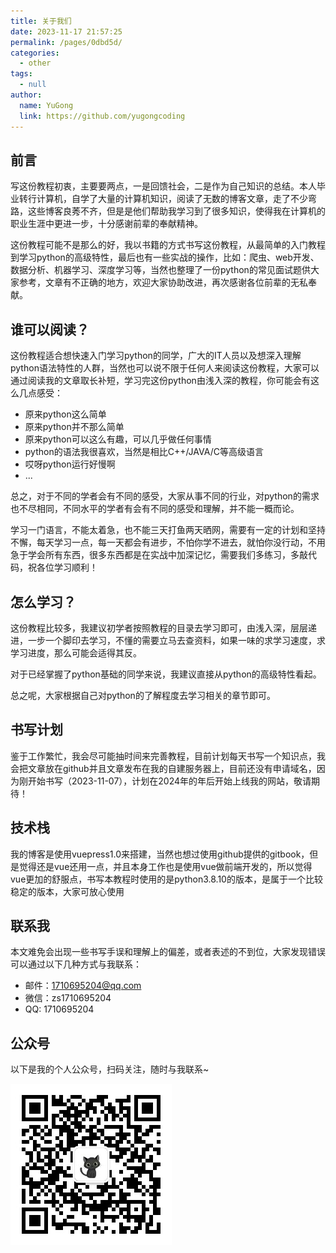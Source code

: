 ```yaml
---
title: 关于我们
date: 2023-11-17 21:57:25
permalink: /pages/0dbd5d/
categories:
  - other
tags:
  - null
author:
  name: YuGong
  link: https://github.com/yugongcoding
---
```

## 前言

写这份教程初衷，主要要两点，一是回馈社会，二是作为自己知识的总结。本人毕业转行计算机，自学了大量的计算机知识，阅读了无数的博客文章，走了不少弯路，这些博客良莠不齐，但是是他们帮助我学习到了很多知识，使得我在计算机的职业生涯中更进一步，十分感谢前辈的奉献精神。

这份教程可能不是那么的好，我以书籍的方式书写这份教程，从最简单的入门教程到学习python的高级特性，最后也有一些实战的操作，比如：爬虫、web开发、数据分析、机器学习、深度学习等，当然也整理了一份python的常见面试题供大家参考，文章有不正确的地方，欢迎大家协助改进，再次感谢各位前辈的无私奉献。

## 谁可以阅读？

这份教程适合想快速入门学习python的同学，广大的IT人员以及想深入理解python语法特性的人群，当然也可以说不限于任何人来阅读这份教程，大家可以通过阅读我的文章取长补短，学习完这份python由浅入深的教程，你可能会有这么几点感受：

* 原来python这么简单
* 原来python并不那么简单
* 原来python可以这么有趣，可以几乎做任何事情
* python的语法我很喜欢，当然是相比C++/JAVA/C等高级语言
* 哎呀python运行好慢啊
* ...

总之，对于不同的学者会有不同的感受，大家从事不同的行业，对python的需求也不尽相同，不同水平的学者有会有不同的感受和理解，并不能一概而论。

学习一门语言，不能太着急，也不能三天打鱼两天晒网，需要有一定的计划和坚持不懈，每天学习一点，每一天都会有进步，不怕你学不进去，就怕你没行动，不用急于学会所有东西，很多东西都是在实战中加深记忆，需要我们多练习，多敲代码，祝各位学习顺利！

## 怎么学习？

这份教程比较多，我建议初学者按照教程的目录去学习即可，由浅入深，层层递进，一步一个脚印去学习，不懂的需要立马去查资料，如果一味的求学习速度，求学习进度，那么可能会适得其反。

对于已经掌握了python基础的同学来说，我建议直接从python的高级特性看起。

总之呢，大家根据自己对python的了解程度去学习相关的章节即可。

## 书写计划

鉴于工作繁忙，我会尽可能抽时间来完善教程，目前计划每天书写一个知识点，我会把文章放在github并且文章发布在我的自建服务器上，目前还没有申请域名，因为刚开始书写（2023-11-07），计划在2024年的年后开始上线我的网站，敬请期待！

## 技术栈

我的博客是使用vuepress1.0来搭建，当然也想过使用github提供的gitbook，但是觉得还是vue还用一点，并且本身工作也是使用vue做前端开发的，所以觉得vue更加的舒服点，书写本教程时使用的是python3.8.10的版本，是属于一个比较稳定的版本，大家可放心使用

## 联系我

本文难免会出现一些书写手误和理解上的偏差，或者表述的不到位，大家发现错误可以通过以下几种方式与我联系：

* 邮件：1710695204@qq.com
* 微信：zs1710695204
* QQ:  1710695204

## 公众号

以下是我的个人公众号，扫码关注，随时与我联系~

![1700320659909](./images/about/1700320659909.jpg)
